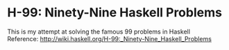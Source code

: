# H-99: Ninety-Nine Haskell Problems
This is my attempt at solving the famous 99 problems in Haskell \
Reference: http://wiki.haskell.org/H-99:_Ninety-Nine_Haskell_Problems
